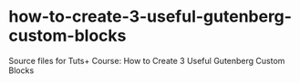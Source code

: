 # how-to-create-3-useful-gutenberg-custom-blocks
Source files for Tuts+ Course: How to Create 3 Useful Gutenberg Custom Blocks
